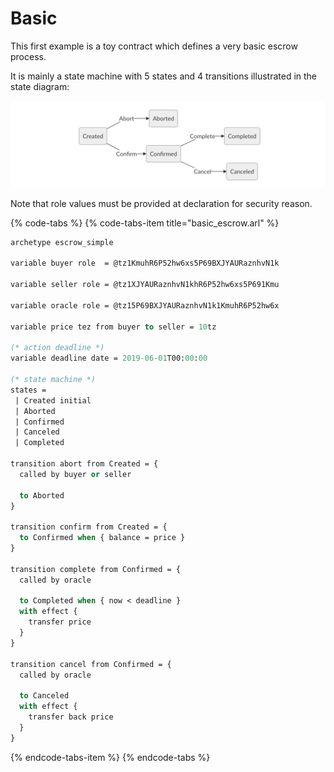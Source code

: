 # Basic

This first example is a toy contract which defines a very basic escrow process.

It is mainly a state machine with 5 states and 4 transitions illustrated in the state diagram:

![](../../.gitbook/assets/escrow_simple2.png)

Note that role values must be provided at declaration for security reason. 

{% code-tabs %}
{% code-tabs-item title="basic\_escrow.arl" %}
```ocaml
archetype escrow_simple

variable buyer role  = @tz1KmuhR6P52hw6xs5P69BXJYAURaznhvN1k

variable seller role = @tz1XJYAURaznhvN1khR6P52hw6xs5P691Kmu

variable oracle role = @tz15P69BXJYAURaznhvN1k1KmuhR6P52hw6x

variable price tez from buyer to seller = 10tz

(* action deadline *)
variable deadline date = 2019-06-01T00:00:00

(* state machine *)
states =
 | Created initial
 | Aborted
 | Confirmed
 | Canceled
 | Completed

transition abort from Created = {
  called by buyer or seller

  to Aborted
}

transition confirm from Created = {
  to Confirmed when { balance = price }
}

transition complete from Confirmed = {
  called by oracle

  to Completed when { now < deadline }
  with effect {
    transfer price
  }
}

transition cancel from Confirmed = {
  called by oracle

  to Canceled
  with effect {
    transfer back price
  }
}
```
{% endcode-tabs-item %}
{% endcode-tabs %}

